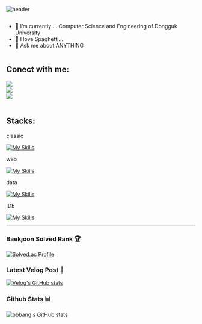 <!--헤더-->
![header](https://capsule-render.vercel.app/api?type=transparent&color=000000&height=150&section=header&text=Welcome_I'm_zlwon!&fontColor=8bb9e3&fontSize=40&animation=fadeIn&fontAlignY=55)

<!--Database-->
<div style="display:flex; flex-direction:column; align-items:flex-start;">

<!--소개-->
- 🌱 I’m currently ... Computer Science and Engineering of Dongguk University
- 🔭 I love Spaghetti...
- 💬 Ask me about ANYTHING

<!--연락처-->
## Conect with me:

 <a href="https://www.instagram.com/zl.won">
        <img src="https://skills.thijs.gg/icons?i=instagram"> 
    </a>
    <a href="https://www.instagram.com/zl.won">
        <img src="https://skills.thijs.gg/icons?i=gmail"> 
    </a> 
     <a href="https://www.instagram.com/zl.won">
        <img src="https://skills.thijs.gg/icons?i=notion"> 
    </a>
   
    
</div><br>

<!--스택-->
## Stacks:
classic

[![My Skills](https://skills.thijs.gg/icons?i=c,java,python)](https://skills.thijs.gg)

web

[![My Skills](https://skills.thijs.gg/icons?i=html,css,js)](https://skills.thijs.gg)

data

[![My Skills](https://skills.thijs.gg/icons?i=r)](https://skills.thijs.gg)

IDE

[![My Skills](https://skills.thijs.gg/icons?i=visualstudio,vscode,eclipse)](https://skills.thijs.gg)

---
<div>
	
### Baekjoon Solved Rank 🏆
[![Solved.ac Profile](http://mazassumnida.wtf/api/v2/generate_badge?boj=wonw512)](https://solved.ac/wonw512)

### Latest Velog Post 📝

[![Velog's GitHub stats](https://velog-readme-stats.vercel.app/api?name=zlwon)](https://velog.io/@zlwon/posts)

### Github Stats 📊
![bbbang's GitHub stats](https://github-readme-stats.vercel.app/api?username=z1-won&show_icons=true&theme=radical)

</div>

<!--
**z1-won/z1-won** is a ✨ _special_ ✨ repository because its `README.md` (this file) appears on your GitHub profile.

Here are some ideas to get you started:

- 🔭 I’m currently working on ...
- 🌱 I’m currently learning ...
- 👯 I’m looking to collaborate on ...
- 🤔 I’m looking for help with ...
- 💬 Ask me about ...
- 📫 How to reach me: ...
- 😄 Pronouns: ...
- ⚡ Fun fact: ...
-->


